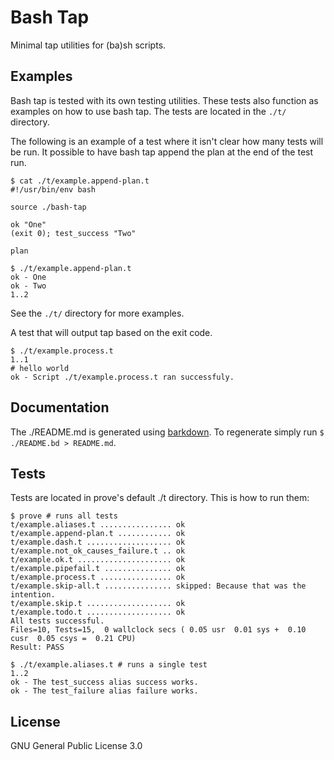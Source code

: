 # Bash Tap

Minimal tap utilities for (ba)sh scripts.

## Examples

Bash tap is tested with its own testing utilities. These tests also function
as examples on how to use bash tap. The tests are located in the `./t/`
directory.

The following is an example of a test where it isn't clear how many tests will
be run. It possible to have bash tap append the plan at the end of the test
run.

```
$ cat ./t/example.append-plan.t
#!/usr/bin/env bash

source ./bash-tap

ok "One"
(exit 0); test_success "Two"

plan
```

```
$ ./t/example.append-plan.t
ok - One
ok - Two
1..2
```

See the `./t/` directory for more examples.

A test that will output tap based on the exit code.

```
$ ./t/example.process.t
1..1
# hello world
ok - Script ./t/example.process.t ran successfuly.
```

## Documentation

The ./README.md is generated using [barkdown][2]. To regenerate simply run
 `$ ./README.bd > README.md`.

## Tests

Tests are located in prove's default ./t directory. This is how to run them:

```
$ prove # runs all tests
t/example.aliases.t ................ ok
t/example.append-plan.t ............ ok
t/example.dash.t ................... ok
t/example.not_ok_causes_failure.t .. ok
t/example.ok.t ..................... ok
t/example.pipefail.t ............... ok
t/example.process.t ................ ok
t/example.skip-all.t ............... skipped: Because that was the intention.
t/example.skip.t ................... ok
t/example.todo.t ................... ok
All tests successful.
Files=10, Tests=15,  0 wallclock secs ( 0.05 usr  0.01 sys +  0.10 cusr  0.05 csys =  0.21 CPU)
Result: PASS
```

```
$ ./t/example.aliases.t # runs a single test
1..2
ok - The test_success alias success works.
ok - The test_failure alias failure works.
```

## License

GNU General Public License 3.0

[1]:https://github.com/bas080/bash-tap.wiki.git
[2]:https://github.com/bas080/barkdown
